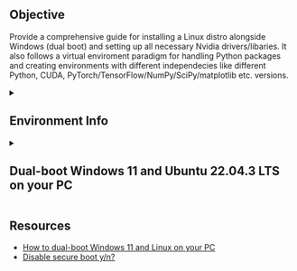<h2>Objective</h2>

Provide a comprehensive guide for installing a Linux distro alongside Windows (dual boot) and setting up all necessary Nvidia drivers/libaries. It also follows a virtual enviroment paradigm for handling Python packages and creating environments with different independecies like different Python, CUDA, PyTorch/TensorFlow/NumPy/SciPy/matplotlib etc. versions. 

<details>
    <summary>
<h2>Environment Info</h2>        
    </summary>
This guide was tested on the following environment:

* PC
    * Laptop: HP Omen 16-b1007nv
    * CPU: Intel i7-12700H
    * GPU: NVIDIA GeForce RTX 3070 Ti Laptop GPU
    * RAM: 32 GB
    * Disk: 1 TB
    * OS: Windows 11 Business (21H2), Ubuntu Desktop 22.04.3 LTS

</details>

<details>
    <summary>
<h2>Dual-boot Windows 11 and Ubuntu 22.04.3 LTS on your PC</h2>
    </summary>

<details>
<summary>
  <h3>Preliminary optional step: Disable Secure Boot</h3>
</summary>
    
While UEFI Secure Boot is supported by Ubuntu, some issues still may rise like not be able to install some 3rd party kernel modules that are not signed. To disable Secure Boot, <b>first make sure to find your BitLocker recovery key</b>. Then follow these steps:
<ol>
  <li>Open the Start menu and open the power menu in the bottom right corner. Then, hold <b>Shift</b> on your keyboard and click <b>Restart</b>. After the PC restarts you will be taken to a blue screen with the following options:</li>
  <ul>
    <li>Continue</li>
    <li>Use a device</li>
    <li>Troubleshoot</li>
    <li>Turn off your PC</li>
  </ul>
  <li>Here, choose <b>Troubleshoot</b>, followed by <b>Advanced options</b>.</li>
  <li>Select <b>UEFI Firmware Settings</b> and then <b>Restart</b>.</li>
  <li>This will take you to your PC's BIOS settings, where you can turn off Secure Boot. Every BIOS is a little different, so you may have to look around. In the HP Omen laptop that we are using, navigate to the <b>BIOS Setup</b> and then from the upper left main menu select <b>Boot Options</b>. There, you can disable <b>Secure Boot</b> by moving the slider to the left. Lastly, click <b>Exit</b> and make sure that the <b>Save Changes and Exit</b> option is selected before choosing <b>Yes</b>.</li>
</ol>
</details>

<details>
<summary>
    <h3>Step 1: Create bootable USB drive</h3>
</summary>
For this step you'll need to have a USB drive that you can install Ubuntu from. To turn your flash drive into installation media, everything on it will be erased, so make sure you've backed up anything you might need.

<ol>
    <li>First download the latest version of Ubuntu Desktop LTS (Long-term Support) from the official <a href=https://ubuntu.com/download/desktop>website</a>.</li>
    <li>Next, you'll need a tool that creates bootable USB drives from ISO files. I am using <a href=https://rufus.ie/en/>Rufus</a> for this purpose.</li>
    <li>Run Rufus and insert the flash drive you want to use as installation media. Then, click <b>Select</b> and choose the ISO file you downloaded. All the options will be filled in automatically.</li>
    <li>Click <b>Start</b>, then click <b>OK</b> in the prompt that shows up. </li>
</ol>
</details>

<details>
<summary>
    <h3>Step 2: Creating a partition to dual-boot Linux</h3>
</summary>

Next, you'll need to create a second partition on your drive for Linux.
<ol>
    <li>Right-click your Start menu icon (or press <b>Windows key + X</b> on your keyboard) and choose <b>Disk Management</b>. You'll see a list of your drives and partitions.</li>
    <li>Right-click your primary partition (the one labeled as Windows C:) and choose <b>Shrink Volume...</b></li>
    <li>Specify the amount of space you want to remove from the partition. This will be limited by the files you already have stored on it, and the amount you enter will be the space you have for your Linux installation. In my case, I decided to allocate 500 GB for the Linux partition so I set the amount of space to shring in MB to 512000.</li>
    <li>The space you chose will be deducted from your partition, and it will be listed as unallocated space in the Disk Management window. You can leave it as is and close the window.</li>
</ol>
</details>

<details>
<summary>
    <h3>Step 3: Installing Ubuntu to dual-boot with Windows 11</h3>
</summary>

Now you're ready to install Linux on your empty partition. If you removed the USB installation media from your PC, insert it again (remove other flash drives), then follow these steps:
<ol>
    <li>Open the Start menu and then click the power button and — while holding <b>Shift</b> on your keyboard — click <b>Restart</b>.</li>
    <li>Click <b>Use a device</b>, then choose the USB flash drive you have inserted and your PC will boot from it.</li>
    <li>You'll now be in the Ubuntu boot menu. Press <b>Enter</b> to boot into Ubuntu.</li>
    <li>Ubuntu and other Linux operating systems let you try it out by booting from the USB drive without installing it. To install Linux on your empty partition, click <b>Install Ubuntu</b>.</li>
    <li>Follow the setup experience by first choosing your keyboard layout.</li>
    <li>At the <b>Updates and other software section</b> choose to <b>Download updates while isntalling Ubuntu</b> and to <b>Install third-party software for graphics and Wi-Fi hardware and additional media formats</b>, where you will need to set a password for Secure Boot.</li>
    <li>Next, at the <b>Installation type</b> select <b>Something else</b> and click <b>Continue</b>. At the next window select the unallocated space that you have created for install Linux (it should be named as <b>free space</b>). Hit <b>Right Click</b> and select <b>add</b> to create the primary partition for Ubuntu. Set the partition's size (I set it to 526871 MB) and the mount point (in my case I set to ```/```) and then click <b>OK</b>. The newly created partition should be listed now. Repeat the process by using the rest of the free space partition (10000 MB) in order to create a <b>swap</b> partition. Finally, click <b>Install Now</b> to continue with installation process.</li>
    <li>Next you will select your timezone and enter your name and computer's name along with a login password.</li>
    <li>Proceed with Ubuntu installation.</li>
</ol>
</details>

</details>



<h2>Resources</h2>

  - [How to dual-boot Windows 11 and Linux on your PC](https://www.xda-developers.com/dual-boot-windows-11-linux/)
  - [Disable secure boot y/n?](https://askubuntu.com/questions/785120/disable-secure-boot-y-n)

